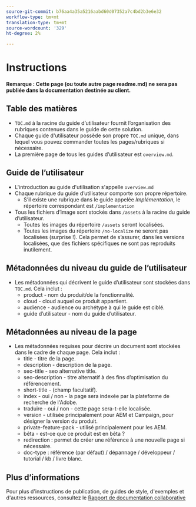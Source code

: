 ```yaml
---
source-git-commit: b76aa4a35a5216aabd60d07352a7c4bd2b3e6e32
workflow-type: tm+mt
translation-type: tm+mt
source-wordcount: '329'
ht-degree: 2%

---
```

# Instructions

**Remarque : Cette page (ou toute autre page readme.md) ne sera pas publiée dans la documentation destinée au client.**

## Table des matières

+ `TOC.md` à la racine du guide d’utilisateur fournit l’organisation des rubriques contenues dans le guide de cette solution.
+ Chaque guide d&#39;utilisateur possède son propre `TOC.md` unique, dans lequel vous pouvez commander toutes les pages/rubriques si nécessaire.
+ La première page de tous les guides d’utilisateur est `overview.md`.

## Guide de l’utilisateur

+ L&#39;introduction au guide d&#39;utilisation s&#39;appelle `overview.md`
+ Chaque rubrique du guide d’utilisateur comporte son propre répertoire.
   + S’il existe une rubrique dans le guide appelée *Implémentation*, le répertoire correspondant est `/implementation`
+ Tous les fichiers d’image sont stockés dans `/assets` à la racine du guide d’utilisateur.
   + Toutes les images du répertoire `/assets` seront localisées.
   + Toutes les images du répertoire `/no-localize` ne seront pas localisées (surprise !). Cela permet de s’assurer, dans les versions localisées, que des fichiers spécifiques ne sont pas reproduits inutilement.

## Métadonnées du niveau du guide de l’utilisateur

+ Les métadonnées qui décrivent le guide d’utilisateur sont stockées dans `TOC.md`. Cela inclut :
   + product - nom du produit/de la fonctionnalité.
   + cloud - cloud auquel ce produit appartient.
   + audience - audience ou archétype à qui le guide est ciblé.
   + guide d’utilisateur - nom du guide d’utilisateur.

## Métadonnées au niveau de la page

+ Les métadonnées requises pour décrire un document sont stockées dans le cadre de chaque page. Cela inclut :
   + title - titre de la page.
   + description - description de la page.
   + seo-title - seo alternative title.
   + seo-description - titre alternatif à des fins d’optimisation du référencement.
   + short-title - (champ facultatif).
   + index - oui / non - la page sera indexée par la plateforme de recherche de l&#39;Adobe.
   + traduire - oui / non - cette page sera-t-elle localisée.
   + version - utilisée principalement pour AEM et Campaign, pour désigner la version du produit.
   + private-feature-pack - utilisé principalement pour les AEM.
   + bêta - est-ce que ce produit est en bêta ?
   + redirection : permet de créer une référence à une nouvelle page si nécessaire.
   + doc-type : référence (par défaut) / dépannage / développeur / tutorial / kb / livre blanc.

## Plus d’informations

Pour plus d&#39;instructions de publication, de guides de style, d&#39;exemples et d&#39;autres ressources, consultez le [Rapport de documentation collaborative](https://git.corp.adobe.com/AdobeDocs/collaborative-doc-instructions)
